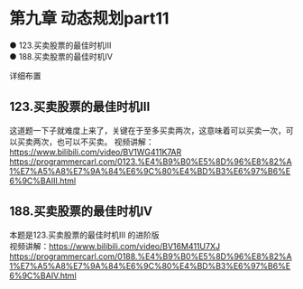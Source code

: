 # 第九章 动态规划part11

● 123.买卖股票的最佳时机III  
● 188.买卖股票的最佳时机IV 

 详细布置 

## 123.买卖股票的最佳时机III  

这道题一下子就难度上来了，关键在于至多买卖两次，这意味着可以买卖一次，可以买卖两次，也可以不买卖。
视频讲解：https://www.bilibili.com/video/BV1WG411K7AR
https://programmercarl.com/0123.%E4%B9%B0%E5%8D%96%E8%82%A1%E7%A5%A8%E7%9A%84%E6%9C%80%E4%BD%B3%E6%97%B6%E6%9C%BAIII.html  

## 188.买卖股票的最佳时机IV  
本题是123.买卖股票的最佳时机III 的进阶版  
视频讲解：https://www.bilibili.com/video/BV16M411U7XJ
https://programmercarl.com/0188.%E4%B9%B0%E5%8D%96%E8%82%A1%E7%A5%A8%E7%9A%84%E6%9C%80%E4%BD%B3%E6%97%B6%E6%9C%BAIV.html




